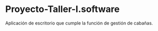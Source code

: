 # Proyecto-Taller-I.software

Aplicación de escritorio que cumple la función de gestión de cabañas.
